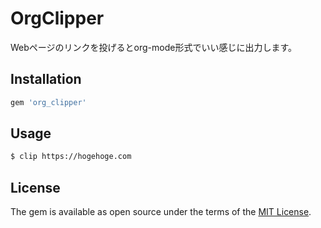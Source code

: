 # OrgClipper

Webページのリンクを投げるとorg-mode形式でいい感じに出力します。

## Installation

```ruby
gem 'org_clipper'
```

## Usage

```bash
$ clip https://hogehoge.com
```

## License

The gem is available as open source under the terms of the [MIT License](https://opensource.org/licenses/MIT).
